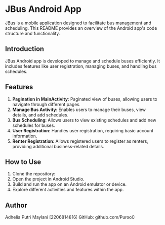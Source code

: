 # JBus Android App

JBus is a mobile application designed to facilitate bus management and scheduling. This README provides an overview of the Android app's code structure and functionality.

## Introduction

JBus Android app is developed to manage and schedule buses efficiently. It includes features like user registration, managing buses, and handling bus schedules.

## Features
1. **Pagination in MainActivity**: Paginated view of buses, allowing users to navigate through different pages.
2. **Manage Bus Activity**: Enables users to manage their buses, view details, and add schedules.
3. **Bus Scheduling**: Allows users to view existing schedules and add new schedules for buses.
4. **User Registration**: Handles user registration, requiring basic account information.
5. **Renter Registration**: Allows registered users to register as renters, providing additional business-related details.

## How to Use
1. Clone the repository:
2. Open the project in Android Studio.
3. Build and run the app on an Android emulator or device.
4. Explore different activities and features within the app.

## Author
Adhelia Putri Maylani [2206814816]
GitHub: github.com/Puroo0

